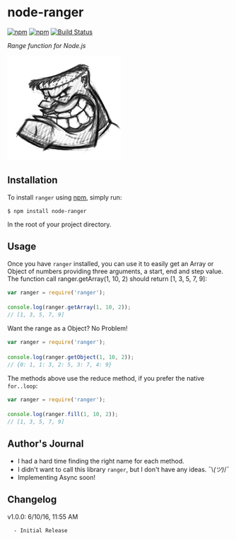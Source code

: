 # node-ranger


[![npm](https://img.shields.io/npm/v/node-ranger.svg?style=flat)](https://npmjs.org/package/node-ranger)
[![npm](https://img.shields.io/npm/dm/node-ranger.svg?style=flat)](https://npmjs.org/package/node-ranger)
[![Build Status](https://travis-ci.org/akinjide/node-ranger.svg?branch=master)](https://travis-ci.org/akinjide/node-ranger)


*Range function for Node.js*


![Frankenstein Sketch](_static/frankenstein-sketch.png)


## Installation

To install `ranger` using [npm](https://www.npmjs.org/), simply run:

```console
$ npm install node-ranger
```

In the root of your project directory.


## Usage

Once you have `ranger` installed, you can use it to easily get an Array or Object of numbers providing three arguments, a start, end and step value. The function call ranger.getArray(1, 10, 2) should return [1, 3, 5, 7, 9]:

```javascript
var ranger = require('ranger');

console.log(ranger.getArray(1, 10, 2));
// [1, 3, 5, 7, 9]
```

Want the range as a Object? No Problem!

```javascript
var ranger = require('ranger');

console.log(ranger.getObject(1, 10, 2));
// {0: 1, 1: 3, 2: 5, 3: 7, 4: 9}
```

The methods above use the reduce method, if you prefer the native `for..loop`:

```javascript
var ranger = require('ranger');

console.log(ranger.fill(1, 10, 2));
// [1, 3, 5, 7, 9]
```


## Author's Journal
- I had a hard time finding the right name for each method.
- I didn't want to call this library `ranger`, but I don't have
  any ideas. ¯\\_(ツ)_/¯
- Implementing Async soon!


## Changelog
v1.0.0: 6/10/16, 11:55 AM

```text
  - Initial Release
```
